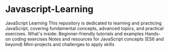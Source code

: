 # Javascript-Learning
JavaScript Learning This repository is dedicated to learning and practicing JavaScript, covering fundamental concepts, advanced topics, and practical exercises.  What's inside:  Beginner-friendly tutorials and examples Hands-on coding exercises Notes and resources for JavaScript concepts (ES6 and beyond) Mini-projects and challenges to apply skills
